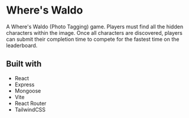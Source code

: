 # Where's Waldo

A Where's Waldo (Photo Tagging) game. Players must find all the hidden characters within the image. Once all characters are discovered, players can submit their completion time to compete for the fastest time on the leaderboard.

## Built with

-   React
-   Express
-   Mongoose
-   Vite
-   React Router
-   TailwindCSS

